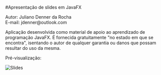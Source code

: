 #Apresentação de slides em JavaFX
<p>Autor: Juliano Denner da Rocha<br>E-mail: jdenner@outlook.com</p>
<p>Aplicação desenvolvida como material de apoio ao aprendizado de programação JavaFX. É fornecida gratuitamente "no estado em que se encontra", isentando o autor de qualquer garantia ou danos que possam resultar do uso da mesma.</p>
<p>Pré-visualização:</p>
<img src="http://jdenner.com/resources/javafx-slides.gif" alt="Slides">
